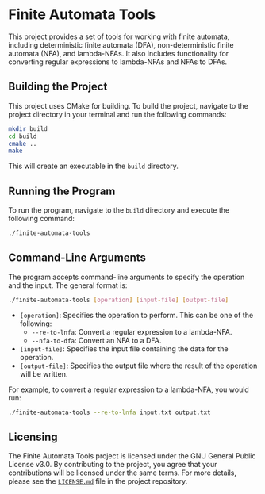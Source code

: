# Finite Automata Tools

This project provides a set of tools for working with finite automata, including deterministic finite automata (DFA), non-deterministic finite automata (NFA), and lambda-NFAs. It also includes functionality for converting regular expressions to lambda-NFAs and NFAs to DFAs.

## Building the Project

This project uses CMake for building. To build the project, navigate to the project directory in your terminal and run the following commands:

```sh
mkdir build
cd build
cmake ..
make
```

This will create an executable in the `build` directory.

## Running the Program

To run the program, navigate to the `build` directory and execute the following command:

```sh
./finite-automata-tools
```

## Command-Line Arguments

The program accepts command-line arguments to specify the operation and the input. The general format is:

```sh
./finite-automata-tools [operation] [input-file] [output-file]
```

- `[operation]`: Specifies the operation to perform. This can be one of the following:
  - `--re-to-lnfa`: Convert a regular expression to a lambda-NFA.
  - `--nfa-to-dfa`: Convert an NFA to a DFA.
- `[input-file]`: Specifies the input file containing the data for the operation.
- `[output-file]`: Specifies the output file where the result of the operation will be written.

For example, to convert a regular expression to a lambda-NFA, you would run:

```sh
./finite-automata-tools --re-to-lnfa input.txt output.txt
```

## Licensing

The Finite Automata Tools project is licensed under the GNU General Public License v3.0. By contributing to the project, you agree that your contributions will be licensed under the same terms. For more details, please see the [`LICENSE.md`](command:_github.copilot.openRelativePath?%5B%22LICENSE.md%22%5D "LICENSE.md") file in the project repository.